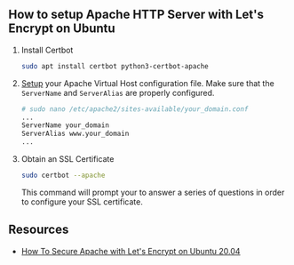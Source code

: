 How to setup Apache HTTP Server with Let's Encrypt on Ubuntu
---

1. Install Certbot
    ```bash
    sudo apt install certbot python3-certbot-apache
    ```

2. [Setup](https://www.digitalocean.com/community/tutorials/how-to-install-the-apache-web-server-on-ubuntu-20-04#step-5-%E2%80%94-setting-up-virtual-hosts-(recommended)) your Apache Virtual Host configuration file. Make sure that the `ServerName` and `ServerAlias` are properly configured.
    ```bash
    # sudo nano /etc/apache2/sites-available/your_domain.conf
    ...
    ServerName your_domain
    ServerAlias www.your_domain
    ...
    ```

3. Obtain an SSL Certificate
    ```bash
    sudo certbot --apache
    ```
    This command will prompt your to answer a series of questions in order to configure your SSL certificate.
    

Resources
--- 
- [How To Secure Apache with Let's Encrypt on Ubuntu 20.04](https://www.digitalocean.com/community/tutorials/how-to-secure-apache-with-let-s-encrypt-on-ubuntu-20-04)

